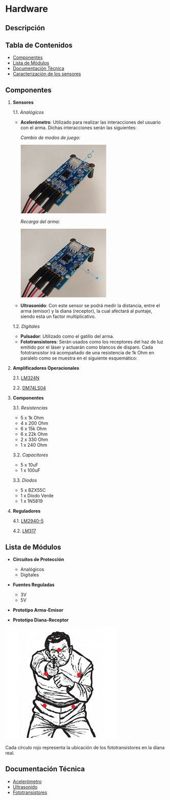 # Hardware

## Descripción


## Tabla de Contenidos
- [Componentes](#componentes)
- [Lista de Módulos](#lista-de-módulos)
- [Documentación Técnica](#documentación-técnica)
- [Caracterización de los sensores](https://github.com/Fedora-Eugenio/Hardware-emisor/blob/master/Caracterizaci%C3%B3n%20de%20sensores.md)

## Componentes
1. **Sensores**

   1.1. *Analógicos*
   
      - **Acelerómetro**: Utilizado para realizar las interacciones del usuario con el arma. Dichas interacciones serán las siguientes:
        
        *Cambio de modos de juego:*   
        
        ![ModoJuego](https://github.com/Fedora-Eugenio/Hardware-emisor/blob/master/ModoJuego.jpg)
        
        
        *Recarga del arma:*
        
        ![Recarga](https://github.com/Fedora-Eugenio/Hardware-emisor/blob/master/Recarga.jpg) 
        

   - **Ultrasonido**: Con este sensor se podrá medir la distancia, entre el arma (emisor) y la diana (receptor), la cual afectará al puntaje, siendo esta un factor multiplicativo. 
   
   1.2. *Digitales*
   
   - **Pulsador**: Utilizado como el gatillo del arma.
   - **Fototransistores**: Serán usados como los receptores del haz de luz emitido por el láser y actuarán como blancos de disparo. Cada fototransistor irá acompañado de una resistencia de 1k Ohm en paralelo como se muestra en el siguiente esquemático:
       
2. **Amplificadores Operacionales**

   2.1. [LM324N](https://github.com/Fedora-Eugenio/Hardware-emisor/blob/master/LM324.pdf)
   
   2.2. [DM74LS04](https://github.com/Fedora-Eugenio/Hardware-emisor/blob/master/74ls04.pdf)
   
3. **Componentes**

   3.1. *Resistencias* 
      - 5 x 1k Ohm
      - 4 x 200 Ohm
      - 6 x 15k Ohm
      - 6 x 22k Ohm
      - 2 x 330 Ohm
      - 1 x 240 Ohm
         
   3.2. *Capacitores*  
      - 5 x 10uF
      - 1 x 100uF
         
   3.3. *Diodos*   
      - 5 x BZX55C
      - 1 x Diodo Verde
      - 1 x 1N5819
   
4. **Reguladores**

   4.1. [LM2940-5](https://github.com/Fedora-Eugenio/Hardware-emisor/blob/master/LM2940.PDF)
   
   4.2. [LM317](https://github.com/Fedora-Eugenio/Hardware-emisor/blob/master/LM317.pdf)
         

## Lista de Módulos
- **Circuitos de Protección**
  - Analógicos
  - Digitales
  
- **Fuentes Reguladas**
  - 3V
  - 5V

- **Prototipo Arma-Emisor**

- **Prototipo Diana-Receptor**

![silueta2](https://github.com/Fedora-Eugenio/Hardware-emisor/blob/master/silueta2.jpg) 

   Cada círculo rojo representa la ubicación de los fototransistores en la diana real. 

## Documentación Técnica
- [Acelerómetro](https://github.com/Fedora-Eugenio/Hardware-emisor/blob/master/Low_G_X-Y-Z_Axis_MMA7260Q.pdf)
- [Ultrasonido](https://github.com/Fedora-Eugenio/Hardware-emisor/blob/master/srf05tech.pdf)
- [Fototransistores](https://github.com/Fedora-Eugenio/Hardware-emisor/blob/master/XRNI53W.pdf)


